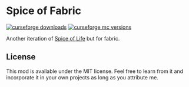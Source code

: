 # Spice of Fabric

[![curseforge downloads](http://cf.way2muchnoise.eu/full_spice-of-fabric_downloads.svg)](https://minecraft.curseforge.com/projects/spice-of-fabric)
[![curseforge mc versions](http://cf.way2muchnoise.eu/versions/spice-of-fabric.svg)](https://minecraft.curseforge.com/projects/spice-of-fabric)

Another iteration of [Spice of Life](https://github.com/squeek502/SpiceOfLife) but for fabric.

## License

This mod is available under the MIT license. Feel free to learn from it and incorporate it in your own projects as long as you attribute me.
